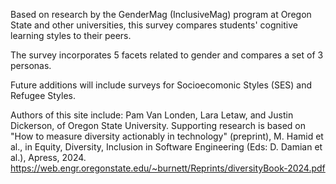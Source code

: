 Based on research by the GenderMag (InclusiveMag) program 
at Oregon State and other universities, 
this survey compares students' cognitive learning styles to their peers.

The survey incorporates 5 facets related to gender and compares a set of 3 personas. 

Future additions will include surveys for Socioecomonic Styles (SES) and Refugee Styles.

Authors of this site include: Pam Van Londen, Lara Letaw, and Justin Dickerson, of Oregon State University. Supporting research is based on "How to measure diversity actionably in technology" (preprint), M. Hamid et al., in Equity, Diversity, Inclusion in Software Engineering (Eds: D. Damian et al.), Apress, 2024.
https://web.engr.oregonstate.edu/~burnett/Reprints/diversityBook-2024.pdf
